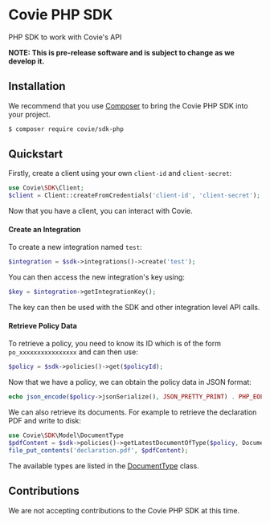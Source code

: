 # Covie PHP SDK

PHP SDK to work with Covie's API

**NOTE: This is pre-release software and is subject to change as we develop it.**

## Installation

We recommend that you use [Composer](https://getcomposer.org/) to bring the Covie PHP SDK into your project.

```bash
$ composer require covie/sdk-php
```

## Quickstart

Firstly, create a client using your own `client-id` and `client-secret`:

```php
use Covie\SDK\Client;
$client = Client::createFromCredentials('client-id', 'client-secret');
```
Now that you have a client, you can interact with Covie.

#### Create an Integration

To create a new integration named `test`:

```php
$integration = $sdk->integrations()->create('test');
```
You can then access the new integration's key using:

```php
$key = $integration->getIntegrationKey();
```

The key can then be used with the SDK and other integration level API calls. 

#### Retrieve Policy Data

To retrieve a policy, you need to know its ID which is of the form `po_xxxxxxxxxxxxxxxx` and can then use:

```php
$policy = $sdk->policies()->get($policyId);
```

Now that we have a policy, we can obtain the policy data in JSON format:

```php
echo json_encode($policy->jsonSerialize(), JSON_PRETTY_PRINT) . PHP_EOL;
```

We can also retrieve its documents. For example to retrieve the declaration PDF and write to disk:

```php
use Covie\SDK\Model\DocumentType
$pdfContent = $sdk->policies()->getLatestDocumentOfType($policy, DocumentType::DECLARATION)
file_put_contents('declaration.pdf', $pdfContent);
```

The available types are listed in the [DocumentType](src/Model/DocumentType.php) class.

## Contributions

We are not accepting contributions to the Covie PHP SDK at this time.

